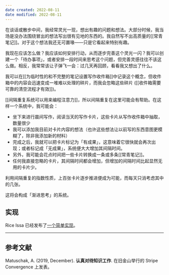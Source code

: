 ```yaml
---
date created: 2022-08-11
date modified: 2022-08-11
---
```


<!--我的理解:: 现在我加入到[[spaced-repetition]]插件中进行anki记忆的笔记标准还没定下来，数量也少。这里提供了一个思路，自己的闪念笔记，也可以加入到anki中，过几天之后再看这则闪念，可能会迸发出新想法。 #todo/某天 -->

在谈话或散步中间，我经常灵光一现，想出有趣的问题和想法。大部分时候，我当场是没办法围绕冒出的想法写出很有见地的东西的。我自然写不出高质量的[[常青笔记]]。对于这个想法我还无可置喙——只是它看起来特别有趣。

我现在应该怎么做？我应该如何安排行动，从而逐步完善这个灵光一闪？我可以创建一个「待办事项」，或者安排一段时间来思考这个问题，但完善灵感往往不该这么做。相反，我常常该让子弹飞一会：过几天再回顾，看看我又想出了什么。

我可以在[[为临时性的和不完整的笔记设置写作收件箱]]中记录这个概念，但收件箱中的内容会迅速变成一堆难以处理的碎片，而我会忽略这些碎片 ([[收件箱需要可靠的清空流程才有效]])。

[[间隔重复系统可以用来编程注意力]]，所以间隔重复在这里可能会有帮助。在这样一个系统中，我可能会：

- 坐下来进行晨间写作，阅读当天的写作卡片，这些卡片从写作收件箱中抽取，数量很少
- 我可以添加我目前对卡片内容的想法（也许这些想法让以前写的东西意图更模糊了，除非我添加新的材料）
- 完成之后，我就可以把卡片标记为「有成果」，这意味着它很快就会再次出现；或者标记成「无成果」，系统便大大增加其间隔时间。
- 另外，我可能会花点时间把一些卡片转换成一条或多条[[常青笔记]]。
- 任何我直接忽略的卡片，其间隔时间都会增加，但增加的间隔时间比起显然无用的卡片少。  
    

利用间隔重复的指数性质，上百张卡片逐步推进便成为可能，而每天只消考虑其中的几张。

这将会构成「渐进思考」的系统。

## 实现

Rice Issa 已经发布了[一个简单实现](https://github.com/riceissa/spaced-inbox)。

___

## 参考文献

Matuschak, A. (2019, December). **认真对待知识工作**. 在旧金山举行的 Stripe Convergence 上发表。


